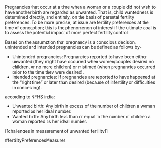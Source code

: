 Pregnancies that occur at a time when a woman or a couple did not wish to have another birth are regarded as unwanted. That is, child wantedness is determined directly, and entirely, on the basis of parental fertility preferences. To be more precise, at issue are fertility preferences at the time of conception; this is the phenomenon of interest if the ultimate goal is to assess the potential impact of more perfect fertility control

Based on the assumption that pregnancy is a conscious decision, unintended and intended pregnancies can be defined as follows by-
- Unintended pregnancies: Pregnancies reported to have been either unwanted (they might have occurred when women/couples desired no children, or no more children) or mistimed (when pregnancies occurred prior to the time they were desired).
- Intended pregnancies: If pregnancies are reported to have happened at the “right time” or later than desired (because of infertility or difficulties in conceiving).

according to NFHS india:
- Unwanted birth: Any birth in excess of the number of children a woman reported as her ideal number.
- Wanted birth: Any birth less than or equal to the number of children a woman reported as her ideal number.

[[challenges in measurement of unwanted fertility]] 

#fertilityPreferencesMeasures